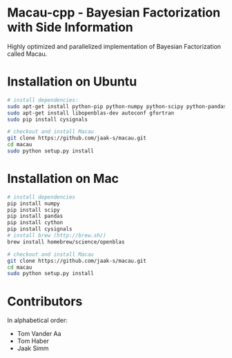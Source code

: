 # Macau-cpp - Bayesian Factorization with Side Information
Highly optimized and parallelized implementation of Bayesian Factorization called Macau.

# Installation on Ubuntu
```bash
# install dependencies:
sudo apt-get install python-pip python-numpy python-scipy python-pandas cython
sudo apt-get install libopenblas-dev autoconf gfortran
sudo pip install cysignals

# checkout and install Macau
git clone https://github.com/jaak-s/macau.git
cd macau
sudo python setup.py install
```

# Installation on Mac
```bash
# install dependencies
pip install numpy
pip install scipy
pip install pandas
pip install cython
pip install cysignals
# install brew (http://brew.sh/)
brew install homebrew/science/openblas

# checkout and install Macau
git clone https://github.com/jaak-s/macau.git
cd macau
sudo python setup.py install
```

# Contributors
In alphabetical order:
- Tom Vander Aa
- Tom Haber
- Jaak Simm 

